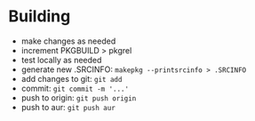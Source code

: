 # Building

- make changes as needed
- increment PKGBUILD > pkgrel
- test locally as needed
- generate new .SRCINFO: `makepkg --printsrcinfo > .SRCINFO`
- add changes to git: `git add`
- commit: `git commit -m '...'`
- push to origin: `git push origin`
- push to aur: `git push aur`
